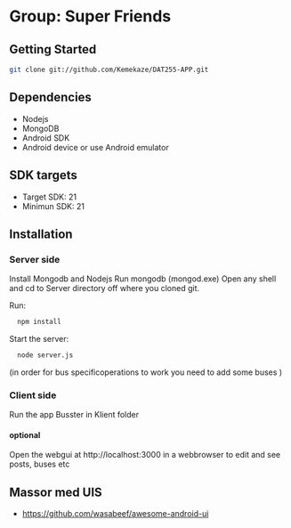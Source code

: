 # Group: Super Friends

## Getting Started
```bash
git clone git://github.com/Kemekaze/DAT255-APP.git
```
## Dependencies
* Nodejs
* MongoDB
* Android SDK
* Android device or use Android emulator

## SDK targets
* Target SDK: 21
* Minimun SDK: 21

## Installation
### Server side 
Install Mongodb and Nodejs
Run mongodb (mongod.exe)
Open any shell and cd to Server directory off where you cloned git.

Run:
```bash
  npm install
```
Start the server:
```bash
  node server.js
```
(in order for bus specificoperations to work you need to add some buses )
### Client side 
Run the app Busster in Klient folder
#### optional
Open the webgui at http://localhost:3000 in a webbrowser to edit and see posts, buses etc


## Massor med UIS
* https://github.com/wasabeef/awesome-android-ui
